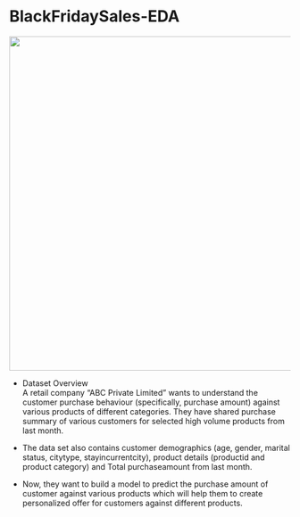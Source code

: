 # BlackFridaySales-EDA
<img src="https://i.postimg.cc/x8wqJ6Jt/Designer.jpg" width="1000" height="600"><br>
- Dataset Overview <br>
A retail company “ABC Private Limited” wants to understand the customer purchase behaviour (specifically, purchase amount) against various products of different categories. They have shared purchase summary of various customers for selected high volume products from last month.

* The data set also contains customer demographics (age, gender, marital status, citytype, stayincurrentcity), product details (productid and product category) and Total purchaseamount from last month.

* Now, they want to build a model to predict the purchase amount of customer against various products which will help them to create personalized offer for customers against different products.